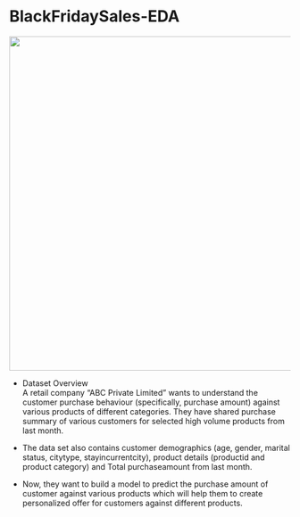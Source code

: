 # BlackFridaySales-EDA
<img src="https://i.postimg.cc/x8wqJ6Jt/Designer.jpg" width="1000" height="600"><br>
- Dataset Overview <br>
A retail company “ABC Private Limited” wants to understand the customer purchase behaviour (specifically, purchase amount) against various products of different categories. They have shared purchase summary of various customers for selected high volume products from last month.

* The data set also contains customer demographics (age, gender, marital status, citytype, stayincurrentcity), product details (productid and product category) and Total purchaseamount from last month.

* Now, they want to build a model to predict the purchase amount of customer against various products which will help them to create personalized offer for customers against different products.